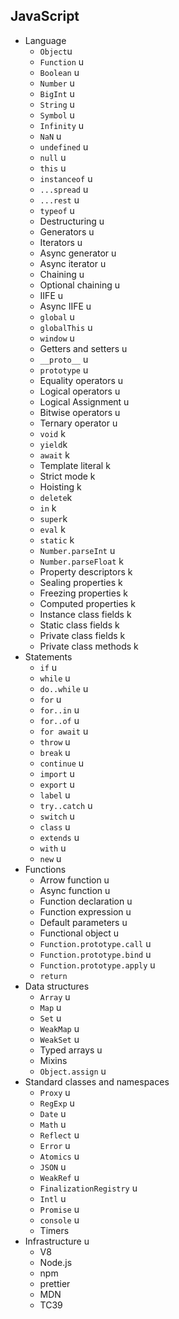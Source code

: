 ## JavaScript

- Language
  - `Object`u
  - `Function` u
  - `Boolean` u
  - `Number` u
  - `BigInt` u
  - `String` u
  - `Symbol` u
  - `Infinity` u
  - `NaN` u
  - `undefined` u
  - `null` u
  - `this` u
  - `instanceof` u
  - `...spread` u
  - `...rest` u
  - `typeof` u
  - Destructuring u
  - Generators u
  - Iterators u
  - Async generator u 
  - Async iterator u
  - Chaining  u
  - Optional chaining u
  - IIFE u
  - Async IIFE u
  - `global` u
  - `globalThis` u
  - `window` u
  - Getters and setters u
  - `__proto__` u
  - `prototype` u
  - Equality operators u
  - Logical operators u
  - Logical Assignment u
  - Bitwise operators u
  - Ternary operator u
  - `void` k
  - `yield`k
  - `await` k
  - Template literal k
  - Strict mode k
  - Hoisting k
  - `delete`k
  - `in` k
  - `super`k
  - `eval` k
  - `static` k
  - `Number.parseInt` u
  - `Number.parseFloat` k
  - Property descriptors k
  - Sealing properties k
  - Freezing properties k
  - Computed properties k
  - Instance class fields k
  - Static class fields k
  - Private class fields k
  - Private class methods k
- Statements
  - `if` u
  - `while` u
  - `do..while` u
  - `for` u
  - `for..in` u
  - `for..of` u
  - `for await` u
  - `throw` u
  - `break` u
  - `continue` u
  - `import` u
  - `export` u
  - `label` u
  - `try..catch` u
  - `switch` u
  - `class` u
  - `extends` u
  - `with` u
  - `new` u
- Functions
  - Arrow function u
  - Async function u
  - Function declaration u
  - Function expression u
  - Default parameters u
  - Functional object u
  - `Function.prototype.call`  u
  - `Function.prototype.bind` u
  - `Function.prototype.apply` u
  - `return`
- Data structures
  - `Array` u
  - `Map` u
  - `Set` u
  - `WeakMap` u
  - `WeakSet` u 
  - Typed arrays u
  - Mixins
  - `Object.assign` u
- Standard classes and namespaces
  - `Proxy` u
  - `RegExp` u
  - `Date` u
  - `Math` u
  - `Reflect` u
  - `Error` u
  - `Atomics` u
  - `JSON` u
  - `WeakRef` u
  - `FinalizationRegistry` u
  - `Intl` u
  - `Promise` u
  - `console` u
  - Timers
- Infrastructure u
  - V8
  - Node.js
  - npm
  - prettier
  - MDN
  - TC39
